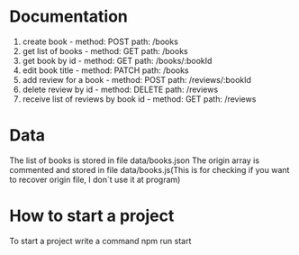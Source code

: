 # Documentation

1. create book - method: POST path: /books
2. get list of books - method: GET path: /books
3. get book by id - method: GET path: /books/:bookId
4. edit book title - method: PATCH path: /books
5. add review for a book - method: POST path: /reviews/:bookId
6. delete review by id - method: DELETE path: /reviews
7. receive list of reviews by book id - method: GET path: /reviews

# Data

The list of books is stored in file data/books.json
The origin array is commented and stored in file data/books.js(This is for checking if you want to recover origin file, I don`t use it at program)

# How to start a project

To start a project write a command 
npm run start


